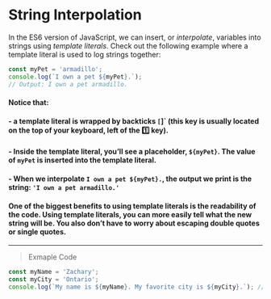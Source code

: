 # String Interpolation

In the ES6 version of JavaScript, we can insert, or *interpolate*, variables into strings using *template literals*. Check out the following example where a template literal is used to log strings together:
```js
const myPet = 'armadillo';
console.log(`I own a pet ${myPet}.`);
// Output: I own a pet armadillo.
```
#### Notice that:

#### - a template literal is wrapped by backticks `[`]` (this key is usually located on the top of your keyboard, left of the 1️⃣ key).
#### - Inside the template literal, you’ll see a placeholder, `${myPet}`. The value of `myPet` is inserted into the template literal.
#### - When we interpolate ``I own a pet ${myPet}.``, the output we print is the string: `'I own a pet armadillo.'`

#### One of the biggest benefits to using template literals is the readability of the code. Using template literals, you can more easily tell what the new string will be. You also don’t have to worry about escaping double quotes or single quotes.
---
> Exmaple Code
```js
const myName = 'Zachary';
const myCity = 'Ontario';
console.log(`My name is ${myName}. My favorite city is ${myCity}.`); // Output "My name is Zachary. My favorite city is Ontario"
```